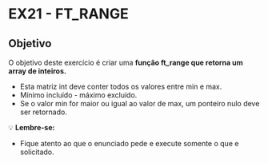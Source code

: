 # EX21 - FT_RANGE

## Objetivo
O objetivo deste exercício é criar uma __**função ft_range que retorna um array de inteiros.**__</br>
- Esta matriz int deve conter todos os valores entre min e max.
- Mínimo incluído - máximo excluído.
- Se o valor min for maior ou igual ao valor de max, um ponteiro nulo deve ser retornado.

💡 **Lembre-se:** <br/>
- Fique atento ao que o enunciado pede e execute somente o que e solicitado.
